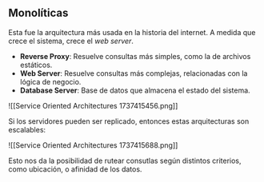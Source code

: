 ## Monolíticas

Esta fue la arquitectura más usada en la historia del internet. A medida que crece el sistema, crece el *web server*.

- **Reverse Proxy**: Resuelve consultas más simples, como la de archivos estáticos.
- **Web Server**: Resuelve consultas más complejas, relacionadas con la lógica de negocio.
- **Database Server**: Base de datos que almacena el estado del sistema.

![[Service Oriented Architectures 1737415456.png]]

Si los servidores pueden ser replicado, entonces estas arquitecturas son escalables:

![[Service Oriented Architectures 1737415688.png]]

Esto nos da la posibilidad de rutear consutlas según distintos criterios, como ubicación, o afinidad de los datos.
